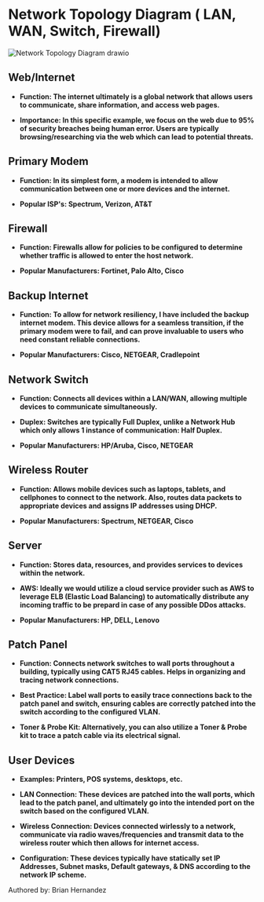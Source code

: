 # Network Topology Diagram ( LAN, WAN, Switch, Firewall)

![Network Topology Diagram drawio](https://github.com/user-attachments/assets/3c5115b2-b07c-4abd-988d-31fb8c973ed9)

## Web/Internet
- <b>Function: The internet ultimately is a global network that allows users to communicate, share information, and access web pages.
  
- Importance:  In this specific example, we focus on the web due to 95% of security breaches being human error. Users are typically browsing/researching via the web which can lead to potential threats.</b>

## Primary Modem
- <b>Function: In its simplest form, a modem is intended to allow communication between one or more devices and the internet.
  
- Popular ISP's: Spectrum, Verizon, AT&T</b>

## Firewall
- <b>Function: Firewalls allow for policies to be configured to determine whether traffic is allowed to enter the host network.
  
- Popular Manufacturers: Fortinet, Palo Alto, Cisco</b>

## Backup Internet
- <b>Function: To allow for network resiliency, I have included the backup internet modem. This device allows for a seamless transition, if the primary modem were to fail, and can prove invaluable to users who need constant reliable connections.
  
- Popular Manufacturers: Cisco, NETGEAR, Cradlepoint</b>

## Network Switch
- <b>Function: Connects all devices within a LAN/WAN, allowing multiple devices to communicate simultaneously.

- Duplex: Switches are typically Full Duplex, unlike a Network Hub which only allows 1 instance of communication: Half Duplex.

- Popular Manufacturers: HP/Aruba, Cisco, NETGEAR</b>

## Wireless Router
- <b>Function: Allows mobile devices such as laptops, tablets, and cellphones to connect to the network. Also, routes data packets to appropriate devices and assigns IP addresses using DHCP.

- Popular Manufacturers: Spectrum, NETGEAR, Cisco</b>

## Server
- <b>Function: Stores data, resources, and provides services to devices within the network.
  
- AWS: Ideally we would utilize a cloud service provider such as AWS to leverage ELB (Elastic Load Balancing) to automatically distribute any incoming traffic to be prepard in case of any possible DDos attacks.
  
- Popular Manufacturers: HP, DELL, Lenovo</b>

## Patch Panel
- <b>Function: Connects network switches to wall ports throughout a building, typically using CAT5 RJ45 cables. Helps in organizing and tracing network connections.
  
- Best Practice: Label wall ports to easily trace connections back to the patch panel and switch, ensuring cables are correctly patched into the switch according to the configured VLAN.

- Toner & Probe Kit: Alternatively, you can also utilize a Toner & Probe kit to trace a patch cable via its electrical signal.</b>

## User Devices
- <b>Examples: Printers, POS systems, desktops, etc.

- LAN Connection: These devices are patched into the wall ports, which lead to the patch panel, and ultimately go into the intended port on the switch based on the configured VLAN.

- Wireless Connection: Devices connected wirlessly to a network, communicate via radio waves/frequencies and transmit data to the wireless router which then allows for internet access.
  
- Configuration: These devices typically have statically set IP Addresses, Subnet masks, Default gateways, & DNS according to the network IP scheme.</b>



Authored by: Brian Hernandez
